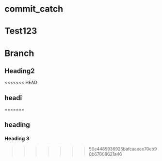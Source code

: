# commit_catch

# Test123

# Branch

## Heading2

<<<<<<< HEAD
## headi
=======
## heading

### Heading 3 ###
>>>>>>> 50e4485936925bafcaaeee70eb98b67008621a46
